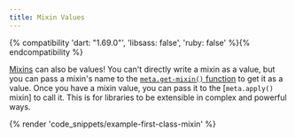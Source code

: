 ```yaml
---
title: Mixin Values
---
```


{% compatibility 'dart: "1.69.0"', 'libsass: false', 'ruby: false' %}{% endcompatibility %}

[Mixins] can also be values! You can't directly write a mixin as a value, but
you can pass a mixin's name to the [`meta.get-mixin()` function] to get it as a
value. Once you have a mixin value, you can pass it to the [`meta.apply()`
mixin] to call it. This is for libraries to be extensible in complex and
powerful ways.

[Mixins]: /documentation/at-rules/mixin
[`meta.get-mixin()` function]: /documentation/modules/meta#get-mixin
[`meta.apply()` function]: /documentation/modules/meta#apply

{% render 'code_snippets/example-first-class-mixin' %}
